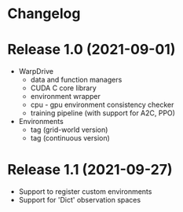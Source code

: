 # Changelog

# Release 1.0 (2021-09-01)

- WarpDrive
  - data and function managers
  - CUDA C core library
  - environment wrapper
  - cpu - gpu environment consistency checker
  - training pipeline (with support for A2C, PPO)
- Environments
  - tag (grid-world version)
  - tag (continuous version)

# Release 1.1 (2021-09-27)
- Support to register custom environments
- Support for 'Dict' observation spaces
